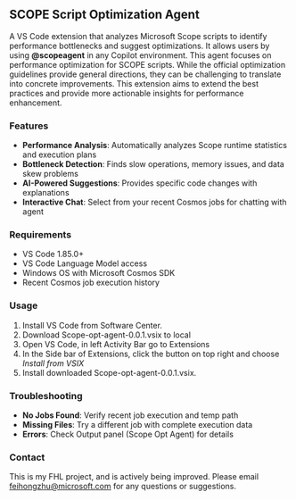 ## SCOPE Script Optimization Agent
A VS Code extension that analyzes Microsoft Scope scripts to identify performance bottlenecks and suggest optimizations. It allows users by using **@scopeagent** in any Copilot environment. This agent focuses on performance optimization for SCOPE scripts. While the official optimization guidelines provide general directions, they can be challenging to translate into concrete improvements. This extension aims to extend the best practices and provide more actionable insights for performance enhancement.

### Features
* **Performance Analysis**: Automatically analyzes Scope runtime statistics and execution plans
* **Bottleneck Detection**: Finds slow operations, memory issues, and data skew problems
* **AI-Powered Suggestions**: Provides specific code changes with explanations
* **Interactive Chat**: Select from your recent Cosmos jobs for chatting with agent

### Requirements
* VS Code 1.85.0+
* VS Code Language Model access
* Windows OS with Microsoft Cosmos SDK
* Recent Cosmos job execution history

### Usage
1. Install VS Code from Software Center.
2. Download Scope-opt-agent-0.0.1.vsix to local
3. Open VS Code, in left Activity Bar go to Extensions
4. In the Side bar of Extensions, click the button on top right and choose *Install from VSIX*
5. Install downloaded Scope-opt-agent-0.0.1.vsix.

### Troubleshooting
- **No Jobs Found**: Verify recent job execution and temp path
- **Missing Files**: Try a different job with complete execution data
- **Errors**: Check Output panel (Scope Opt Agent) for details

### Contact
This is my FHL project, and is actively being improved. Please email feihongzhu@microsoft.com for any questions or suggestions.